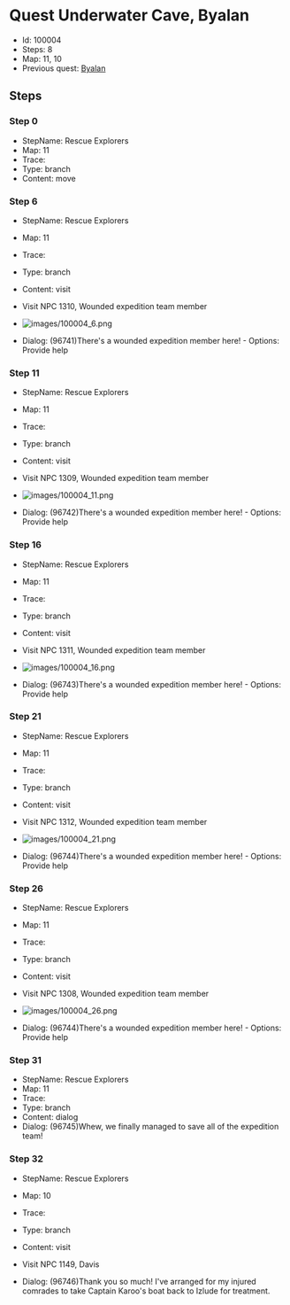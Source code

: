 # Quest Underwater Cave, Byalan

- Id: 100004
- Steps: 8
- Map: 11, 10
- Previous quest: [Byalan](100003.md)

## Steps

### Step 0
- StepName:  Rescue Explorers
- Map:  11
- Trace:  
- Type:  branch
- Content:  move


### Step 6
- StepName:  Rescue Explorers
- Map:  11
- Trace:  
- Type:  branch
- Content:  visit
- Visit NPC 1310, Wounded expedition team member

- ![images/100004_6.png](images/100004_6.png)
- Dialog: (96741)There's a wounded expedition member here!  - Options: Provide help


### Step 11
- StepName:  Rescue Explorers
- Map:  11
- Trace:  
- Type:  branch
- Content:  visit
- Visit NPC 1309, Wounded expedition team member

- ![images/100004_11.png](images/100004_11.png)
- Dialog: (96742)There's a wounded expedition member here!  - Options: Provide help


### Step 16
- StepName:  Rescue Explorers
- Map:  11
- Trace:  
- Type:  branch
- Content:  visit
- Visit NPC 1311, Wounded expedition team member

- ![images/100004_16.png](images/100004_16.png)
- Dialog: (96743)There's a wounded expedition member here!  - Options: Provide help


### Step 21
- StepName:  Rescue Explorers
- Map:  11
- Trace:  
- Type:  branch
- Content:  visit
- Visit NPC 1312, Wounded expedition team member

- ![images/100004_21.png](images/100004_21.png)
- Dialog: (96744)There's a wounded expedition member here!  - Options: Provide help


### Step 26
- StepName:  Rescue Explorers
- Map:  11
- Trace:  
- Type:  branch
- Content:  visit
- Visit NPC 1308, Wounded expedition team member

- ![images/100004_26.png](images/100004_26.png)
- Dialog: (96744)There's a wounded expedition member here!  - Options: Provide help


### Step 31
- StepName:  Rescue Explorers
- Map:  11
- Trace:  
- Type:  branch
- Content:  dialog
- Dialog: (96745)Whew, we finally managed to save all of the expedition team!


### Step 32
- StepName:  Rescue Explorers
- Map:  10
- Trace:  
- Type:  branch
- Content:  visit
- Visit NPC 1149, Davis

- Dialog: (96746)Thank you so much! I've arranged for my injured comrades to take Captain Karoo's boat back to Izlude for treatment.


